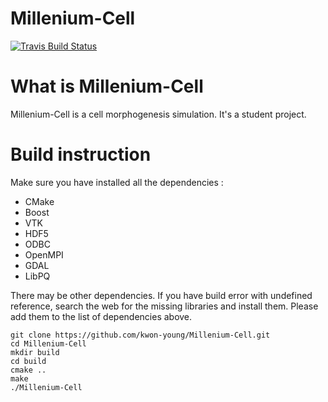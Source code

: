 # Millenium-Cell

[![Travis Build Status](https://travis-ci.org/kwon-young/Millenium-Cell.svg)](https://travis-ci.org/kwon-young/Millenium-Cell)

# What is Millenium-Cell

Millenium-Cell is a cell morphogenesis simulation. It's a student project.

# Build instruction

Make sure you have installed all the dependencies :

* CMake
* Boost
* VTK
* HDF5
* ODBC
* OpenMPI
* GDAL
* LibPQ

There may be other dependencies. If you have build error with undefined reference, search the web for the missing libraries and install them. Please add them to the list of dependencies above.

```shell
git clone https://github.com/kwon-young/Millenium-Cell.git
cd Millenium-Cell
mkdir build
cd build
cmake ..
make
./Millenium-Cell
```

